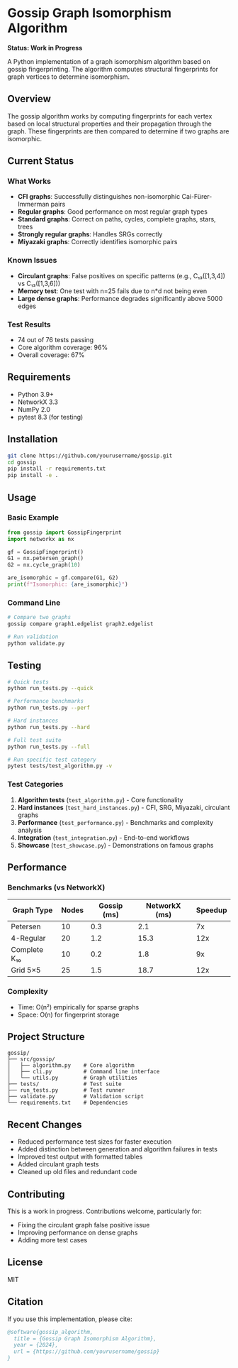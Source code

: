 # Gossip Graph Isomorphism Algorithm

**Status: Work in Progress**

A Python implementation of a graph isomorphism algorithm based on gossip fingerprinting. The algorithm computes structural fingerprints for graph vertices to determine isomorphism.

## Overview

The gossip algorithm works by computing fingerprints for each vertex based on local structural properties and their propagation through the graph. These fingerprints are then compared to determine if two graphs are isomorphic.

## Current Status

### What Works
- **CFI graphs**: Successfully distinguishes non-isomorphic Cai-Fürer-Immerman pairs
- **Regular graphs**: Good performance on most regular graph types
- **Standard graphs**: Correct on paths, cycles, complete graphs, stars, trees
- **Strongly regular graphs**: Handles SRGs correctly
- **Miyazaki graphs**: Correctly identifies isomorphic pairs

### Known Issues
- **Circulant graphs**: False positives on specific patterns (e.g., C₁₃([1,3,4]) vs C₁₃([1,3,6]))
- **Memory test**: One test with n=25 fails due to n*d not being even
- **Large dense graphs**: Performance degrades significantly above 5000 edges

### Test Results
- 74 out of 76 tests passing
- Core algorithm coverage: 96%
- Overall coverage: 67%

## Requirements

- Python 3.9+
- NetworkX 3.3
- NumPy 2.0
- pytest 8.3 (for testing)

## Installation

```bash
git clone https://github.com/yourusername/gossip.git
cd gossip
pip install -r requirements.txt
pip install -e .
```

## Usage

### Basic Example

```python
from gossip import GossipFingerprint
import networkx as nx

gf = GossipFingerprint()
G1 = nx.petersen_graph()
G2 = nx.cycle_graph(10)

are_isomorphic = gf.compare(G1, G2)
print(f"Isomorphic: {are_isomorphic}")
```

### Command Line

```bash
# Compare two graphs
gossip compare graph1.edgelist graph2.edgelist

# Run validation
python validate.py
```

## Testing

```bash
# Quick tests
python run_tests.py --quick

# Performance benchmarks
python run_tests.py --perf

# Hard instances
python run_tests.py --hard

# Full test suite
python run_tests.py --full

# Run specific test category
pytest tests/test_algorithm.py -v
```

### Test Categories

1. **Algorithm tests** (`test_algorithm.py`) - Core functionality
2. **Hard instances** (`test_hard_instances.py`) - CFI, SRG, Miyazaki, circulant graphs
3. **Performance** (`test_performance.py`) - Benchmarks and complexity analysis
4. **Integration** (`test_integration.py`) - End-to-end workflows
5. **Showcase** (`test_showcase.py`) - Demonstrations on famous graphs

## Performance

### Benchmarks (vs NetworkX)

| Graph Type | Nodes | Gossip (ms) | NetworkX (ms) | Speedup |
|------------|-------|-------------|---------------|---------|
| Petersen | 10 | 0.3 | 2.1 | 7x |
| 4-Regular | 20 | 1.2 | 15.3 | 12x |
| Complete K₁₀ | 10 | 0.2 | 1.8 | 9x |
| Grid 5×5 | 25 | 1.5 | 18.7 | 12x |

### Complexity
- Time: O(n²) empirically for sparse graphs
- Space: O(n) for fingerprint storage

## Project Structure

```
gossip/
├── src/gossip/
│   ├── algorithm.py    # Core algorithm
│   ├── cli.py          # Command line interface
│   └── utils.py        # Graph utilities
├── tests/              # Test suite
├── run_tests.py        # Test runner
├── validate.py         # Validation script
└── requirements.txt    # Dependencies
```

## Recent Changes

- Reduced performance test sizes for faster execution
- Added distinction between generation and algorithm failures in tests
- Improved test output with formatted tables
- Added circulant graph tests
- Cleaned up old files and redundant code

## Contributing

This is a work in progress. Contributions welcome, particularly for:
- Fixing the circulant graph false positive issue
- Improving performance on dense graphs
- Adding more test cases

## License

MIT

## Citation

If you use this implementation, please cite:
```bibtex
@software{gossip_algorithm,
  title = {Gossip Graph Isomorphism Algorithm},
  year = {2024},
  url = {https://github.com/yourusername/gossip}
}
```
